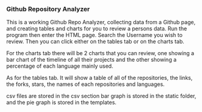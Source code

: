 ### Github Repository Analyzer

This is a working Github Repo Analyzer, collecting data from a Github page, and creating tables and charts for you to review a persons data.
Run the program then enter the HTML page.
Search the Username you wish to review.
Then you can click either on the tables tab or on the charts tab.

For the charts tab there will be 2 charts that you can review, one showing a bar chart of the timeline of all their projects and the other showing a percentage
of each language mainly used.

As for the tables tab.
It will show a table of all of the repositories, the links, the forks, stars, the names of each repositories and languages.

csv files are stored in the csv section bar graph is stored in the static folder, and the 
pie graph is stored in the templates.